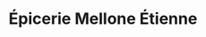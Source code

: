 ---
title: "Épicerie Mellone Étienne"
url: /enchastrayes/epicerie-mellone-etienne/
shop: Lebensmittel
---